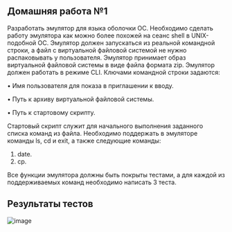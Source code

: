 ## Домашняя работа №1
Разработать эмулятор для языка оболочки ОС. Необходимо сделать работу 
эмулятора как можно более похожей на сеанс shell в UNIX-подобной ОС. 
Эмулятор должен запускаться из реальной командной строки, а файл с 
виртуальной файловой системой не нужно распаковывать у пользователя. 
Эмулятор принимает образ виртуальной файловой системы в виде файла формата 
zip. Эмулятор должен работать в режиме CLI.
Ключами командной строки задаются:

• Имя пользователя для показа в приглашении к вводу.

• Путь к архиву виртуальной файловой системы.

• Путь к стартовому скрипту.

Стартовый скрипт служит для начального выполнения заданного списка 
команд из файла.
Необходимо поддержать в эмуляторе команды ls, cd и exit, а также 
следующие команды:
1. date.
2. cp.

Все функции эмулятора должны быть покрыты тестами, а для каждой из 
поддерживаемых команд необходимо написать 3 теста.

## Результаты тестов
![image](https://github.com/user-attachments/assets/2284c7d4-9c41-4cf5-b9a2-f057efb66fc4)
